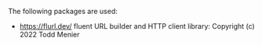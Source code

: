 The following packages are used:
- https://flurl.dev/ fluent URL builder and HTTP client library: Copyright (c) 2022 Todd Menier
